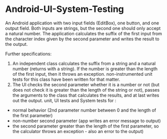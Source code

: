 # Android-UI-System-Testing

An Android application with two input fields (EditBox), one button, and one output field. 
Both inputs are strings, but the second one should only accept a natural number. 
The application calculates the suffix of the first input from the character index given by the second parameter and writes the result to the output.

Further specifications:

1. An independent class calculates the suffix from a string and a natural number (returns with a string). If the number is greater than the length of the first input, then it throws an exception. 
non-instrumented unit tests for this class have been written for that matter.
2. The UI checks the second parameter whether it is a number or not (but does not check it is greater than the length of the string or not), passes the arguments to the class that calculates the results, and at last writes out the output. 
unit, UI tests and System tests for :
- normal behavior (2nd parameter number between 0 and the length of the first parameter)
- non-number second parameter (app writes an error message to output)
- the second parameter greater than the length of the first parameter, so the calculator throws an exception - also an error to the output)
